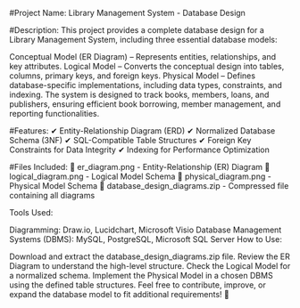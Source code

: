 #Project Name: Library Management System - Database Design

#Description:
This project provides a complete database design for a Library Management System, including three essential database models:

Conceptual Model (ER Diagram) – Represents entities, relationships, and key attributes.
Logical Model – Converts the conceptual design into tables, columns, primary keys, and foreign keys.
Physical Model – Defines database-specific implementations, including data types, constraints, and indexing.
The system is designed to track books, members, loans, and publishers, ensuring efficient book borrowing, member management, and reporting functionalities.

#Features:
✔ Entity-Relationship Diagram (ERD)
✔ Normalized Database Schema (3NF)
✔ SQL-Compatible Table Structures
✔ Foreign Key Constraints for Data Integrity
✔ Indexing for Performance Optimization

#Files Included:
📌 er_diagram.png - Entity-Relationship (ER) Diagram
📌 logical_diagram.png - Logical Model Schema
📌 physical_diagram.png - Physical Model Schema
📌 database_design_diagrams.zip - Compressed file containing all diagrams

Tools Used:

Diagramming: Draw.io, Lucidchart, Microsoft Visio
Database Management Systems (DBMS): MySQL, PostgreSQL, Microsoft SQL Server
How to Use:

Download and extract the database_design_diagrams.zip file.
Review the ER Diagram to understand the high-level structure.
Check the Logical Model for a normalized schema.
Implement the Physical Model in a chosen DBMS using the defined table structures.
Feel free to contribute, improve, or expand the database model to fit additional requirements! 🚀
